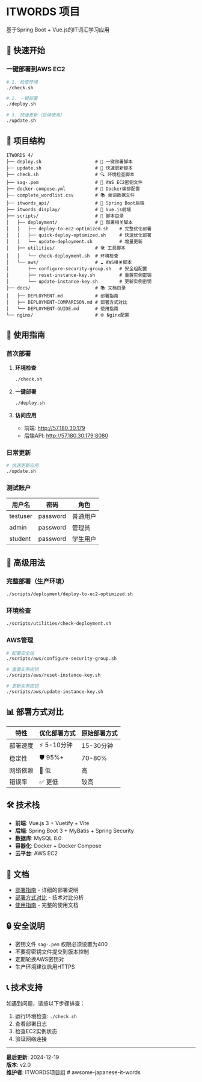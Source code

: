 # ITWORDS 项目

基于Spring Boot + Vue.js的IT词汇学习应用

## 🚀 快速开始

### 一键部署到AWS EC2

```bash
# 1. 检查环境
./check.sh

# 2. 一键部署
./deploy.sh

# 3. 快速更新（后续使用）
./update.sh
```

## 📁 项目结构

```
ITWORDS 4/
├── deploy.sh                    # 🚀 一键部署脚本
├── update.sh                    # 🔄 快速更新脚本
├── check.sh                     # 🔍 环境检查脚本
├── sag-.pem                     # 🔑 AWS EC2密钥文件
├── docker-compose.yml           # 🐳 Docker编排配置
├── complete_wordlist.csv        # 📚 单词数据文件
├── itwords_api/                 # 🔧 Spring Boot后端
├── itwords_display/             # 🎨 Vue.js前端
├── scripts/                     # 📜 脚本目录
│   ├── deployment/              # 🚀 部署相关脚本
│   │   ├── deploy-to-ec2-optimized.sh    # 完整优化部署
│   │   ├── quick-deploy-optimized.sh     # 快速优化部署
│   │   └── update-deployment.sh          # 增量更新
│   ├── utilities/               # 🛠️ 工具脚本
│   │   └── check-deployment.sh  # 环境检查
│   └── aws/                     # ☁️ AWS相关脚本
│       ├── configure-security-group.sh   # 安全组配置
│       ├── reset-instance-key.sh         # 重置实例密钥
│       └── update-instance-key.sh        # 更新实例密钥
├── docs/                        # 📚 文档目录
│   ├── DEPLOYMENT.md            # 部署指南
│   ├── DEPLOYMENT-COMPARISON.md # 部署方式对比
│   └── DEPLOYMENT-GUIDE.md      # 使用指南
└── nginx/                       # 🌐 Nginx配置
```

## 🎯 使用指南

### 首次部署

1. **环境检查**
   ```bash
   ./check.sh
   ```

2. **一键部署**
   ```bash
   ./deploy.sh
   ```

3. **访问应用**
   - 前端: http://57.180.30.179
   - 后端API: http://57.180.30.179:8080

### 日常更新

```bash
# 快速更新应用
./update.sh
```

### 测试账户

| 用户名 | 密码 | 角色 |
|--------|------|------|
| testuser | password | 普通用户 |
| admin | password | 管理员 |
| student | password | 学生用户 |

## 🔧 高级用法

### 完整部署（生产环境）

```bash
./scripts/deployment/deploy-to-ec2-optimized.sh
```

### 环境检查

```bash
./scripts/utilities/check-deployment.sh
```

### AWS管理

```bash
# 配置安全组
./scripts/aws/configure-security-group.sh

# 重置实例密钥
./scripts/aws/reset-instance-key.sh

# 更新实例密钥
./scripts/aws/update-instance-key.sh
```

## 📊 部署方式对比

| 特性 | 优化部署方式 | 原始部署方式 |
|------|-------------|-------------|
| 部署速度 | ⚡ 5-10分钟 | 15-30分钟 |
| 稳定性 | 🛡️ 95%+ | 70-80% |
| 网络依赖 | 📡 低 | 高 |
| 错误率 | ✅ 更低 | 较高 |

## 🛠️ 技术栈

- **前端**: Vue.js 3 + Vuetify + Vite
- **后端**: Spring Boot 3 + MyBatis + Spring Security
- **数据库**: MySQL 8.0
- **容器化**: Docker + Docker Compose
- **云平台**: AWS EC2

## 📝 文档

- [部署指南](docs/DEPLOYMENT.md) - 详细的部署说明
- [部署方式对比](docs/DEPLOYMENT-COMPARISON.md) - 技术对比分析
- [使用指南](docs/DEPLOYMENT-GUIDE.md) - 完整的使用文档

## 🔒 安全说明

- 密钥文件 `sag-.pem` 权限必须设置为400
- 不要将密钥文件提交到版本控制
- 定期轮换AWS密钥对
- 生产环境建议启用HTTPS

## 📞 技术支持

如遇到问题，请按以下步骤排查：

1. 运行环境检查: `./check.sh`
2. 查看部署日志
3. 检查EC2实例状态
4. 验证网络连接

---

**最后更新**: 2024-12-19  
**版本**: v2.0  
**维护者**: ITWORDS项目组 # awsome-japanese-it-words
